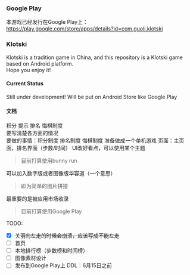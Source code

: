 ### Google Play
本游戏已经发行在Google Play上：https://play.google.com/store/apps/details?id=com.guoli.klotski

### Klotski
Klotski is a tradition game in China, and this repository is a Klotski game based on Android platform.  
Hope you enjoy it!

#### Current Status
Still under development! Will be put on Android Store like Google Play

#### 文档
积分 提示 排名 悔棋制度  
要写清楚各方面的情况  
要做的事情：积分制度 排名制度 悔棋制度 准备做成一个单机游戏
页面：主页面，排名界面（步数/时间）
UI改好看点，可以使用某个主题
> 目前打算使用bunny run

可以加入数字版或者图像版华容道（一个意思）

> 即为简单的图片拼接

最重要的是被应用市场收录

> 目前打算使用Google Play

TODO:
- [x] ~~关羽向左走的时候会崩溃，应该写成不能左走~~
- [ ] 首页
- [ ] 本地排行榜（步数榜和时间榜）
- [ ]  图像素材设计
- [ ] 发布到Google Play上
DDL：6月15日之前
